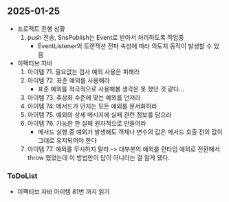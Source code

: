 ## 2025-01-25

* 프로젝트 진행 상황
    1. push 전송, SnsPublish는 Event로 받아서 처리하도록 작업중
        * EventListener의 트랜잭션 전파 속성에 따라 의도치 동작이 발생할 수 있음
* 이펙티브 자바
    1. 아이템 71. 필요없는 검사 예외 사용은 피해라
    2. 아이템 72. 표준 예외를 사용해라
        * 표준 예외를 적극적으로 사용해볼 생각은 못 했던 것 같다...
    3. 아이템 73. 추상화 수준에 맞는 예외를 던져라
    4. 아이템 74. 메서드가 던지는 모든 예외를 문서화하라
    5. 아이템 75. 예외의 상세 메시지에 실패 관련 정보를 담으라
    6. 아이템 76. 가능한 한 실패 원자적으로 만들어라
        * 메서드 실행 중 예외가 발생해도 객체나 변수의 값은 메서드 호출 전의 값이 그대로 유지되어야 한다
    7. 아이템 77. 예외를 무시하지 말라
-> 대부분의 예외를 런타임 예외로 전환해서 throw 했었는데 이 방법만이 답이 아니라는 걸 알게 됐다.

### ToDoList
* 이펙티브 자바 아이템 81번 까지 읽기

